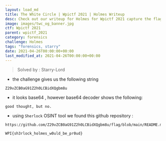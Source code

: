 ```yaml
---
layout: load_md
title: The White Circle | Wpictf 2021 | Holmes Writeup
desc: Check out our writeup for Holmes for Wpictf 2021 capture the flag competition.
image: images/twc_og_banner.jpg
ctf: Wpictf 2021
parent: wpictf_2021
category: forensics
challenge: Holmes
tags: "forensics, starry"
date: 2021-04-26T00:00:00+00:00
last_modified_at: 2021-04-26T00:00:00+00:00
---
```




> Solved by : Starry-Lord

* the challenge gives us the following string 

```
Z29vZCB0aG91Z2h0LCBidXQgbm8u
```

* it looks base64 , however  base64 decoder shows the following:

```
good thought, but no.
```

* using `Sherlock` OSINT tool we found this github repository :

```
https://github.com/Z29vZCB0aG91Z2h0LCBidXQgbm8u/flag/blob/main/README.md
```

```
WPI{sh3rlock_holmes_w0uld_be_pr0ud}
```